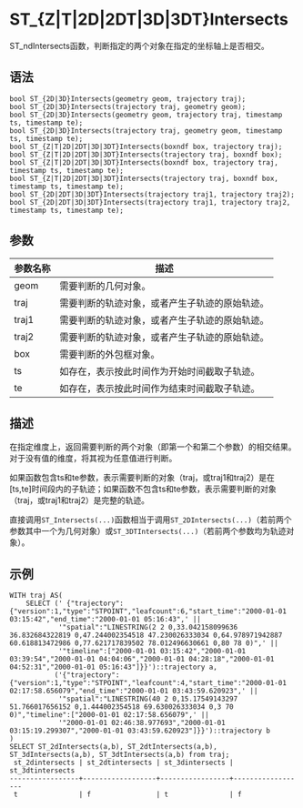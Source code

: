 # ST\_\{Z\|T\|2D\|2DT\|3D\|3DT\}Intersects

ST\_ndIntersects函数，判断指定的两个对象在指定的坐标轴上是否相交。

## 语法

```
bool ST_{2D|3D}Intersects(geometry geom, trajectory traj);
bool ST_{2D|3D}Intersects(trajectory traj, geometry geom);
bool ST_{2D|3D}Intersects(geometry geom, trajectory traj, timestamp ts, timestamp te);
bool ST_{2D|3D}Intersects(trajectory traj, geometry geom, timestamp ts, timestamp te);
bool ST_{Z|T|2D|2DT|3D|3DT}Intersects(boxndf box, trajectory traj);
bool ST_{Z|T|2D|2DT|3D|3DT}Intersects(trajectory traj, boxndf box);
bool ST_{Z|T|2D|2DT|3D|3DT}Intersects(boxndf box, trajectory traj, timestamp ts, timestamp te);
bool ST_{Z|T|2D|2DT|3D|3DT}Intersects(trajectory traj, boxndf box, timestamp ts, timestamp te);
bool ST_{2D|2DT|3D|3DT}Intersects(trajectory traj1, trajectory traj2);
bool ST_{2D|2DT|3D|3DT}Intersects(trajectory traj1, trajectory traj2, timestamp ts, timestamp te);
```

## 参数

|参数名称|描述|
|----|--|
|geom|需要判断的几何对象。|
|traj|需要判断的轨迹对象，或者产生子轨迹的原始轨迹。|
|traj1|需要判断的轨迹对象，或者产生子轨迹的原始轨迹。|
|traj2|需要判断的轨迹对象，或者产生子轨迹的原始轨迹。|
|box|需要判断的外包框对象。|
|ts|如存在，表示按此时间作为开始时间截取子轨迹。|
|te|如存在，表示按此时间作为结束时间截取子轨迹。|

## 描述

在指定维度上，返回需要判断的两个对象（即第一个和第二个参数）的相交结果。对于没有值的维度，将其视为任意值进行判断。

如果函数包含ts和te参数，表示需要判断的对象（traj，或traj1和traj2）是在\[ts,te\]时间段内的子轨迹；如果函数不包含ts和te参数，表示需要判断的对象（traj，或traj1和traj2）是完整的轨迹。

直接调用`ST_Intersects(...)`函数相当于调用`ST_2DIntersects(...)`（若前两个参数其中一个为几何对象）或`ST_3DTIntersects(...)`（若前两个参数均为轨迹对象）。

## 示例

```
WITH traj AS(
    SELECT (' {"trajectory":{"version":1,"type":"STPOINT","leafcount":6,"start_time":"2000-01-01 03:15:42","end_time":"2000-01-01 05:16:43",' ||
            '"spatial":"LINESTRING(2 2 0,33.042158099636 36.832684322819 0,47.244002354518 47.230026333034 0,64.978971942887 60.618813472986 0,77.621717839502 78.012496630661 0,80 78 0)",' ||
            '"timeline":["2000-01-01 03:15:42","2000-01-01 03:39:54","2000-01-01 04:04:06","2000-01-01 04:28:18","2000-01-01 04:52:31","2000-01-01 05:16:43"]}}')::trajectory a,
           ('{"trajectory":{"version":1,"type":"STPOINT","leafcount":4,"start_time":"2000-01-01 02:17:58.656079","end_time":"2000-01-01 03:43:59.620923",' ||
            '"spatial":"LINESTRING(40 2 0,15.17549143297 51.766017656152 0,1.444002354518 69.630026333034 0,3 70 0)","timeline":["2000-01-01 02:17:58.656079",' ||
            '"2000-01-01 02:46:38.977693","2000-01-01 03:15:19.299307","2000-01-01 03:43:59.620923"]}}')::trajectory b
)
SELECT ST_2dIntersects(a,b), ST_2dtIntersects(a,b), ST_3dIntersects(a,b), ST_3dtIntersects(a,b) from traj;
 st_2dintersects | st_2dtintersects | st_3dintersects | st_3dtintersects 
-----------------+------------------+-----------------+------------------
 t               | f                | t               | f
```


